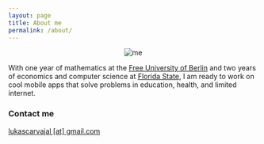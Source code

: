 ```yaml
---
layout: page
title: About me
permalink: /about/
---
```


<div class="container-fluid" style="text-align: center; width:100%;">
	<img class="img-responsive" src="../images/me.png" alt="me" style="max-width: 300px;" />
</div>

With one year of mathematics at the <a href="https://en.wikipedia.org/wiki/Free_University_Berlin" target="_blank">Free University of Berlin</a> and two years of economics and computer science at <a href="https://en.wikipedia.org/wiki/Florida_State_University" target="_blank">Florida State</a>, I am ready to work on cool mobile apps that solve problems in education, health, and limited internet.

### Contact me

[lukascarvajal [at] gmail.com](mailto:lukascarvajal@gmail.com)

